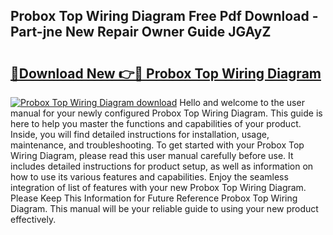 ## Probox Top Wiring Diagram Free Pdf Download - Part-jne New Repair Owner Guide JGAyZ

# <h2><a href="http://dfr63y.blite.top/?on=Probox+Top+Wiring+Diagram">🔗Download New 👉🔴 Probox Top Wiring Diagram</a></h2>

[![Probox Top Wiring Diagram download](https://i.imgur.com/lujVjoI.png)](http://dfr63y.blite.top/?on=Probox+Top+Wiring+Diagram)
Hello and welcome to the user manual for your newly configured Probox Top Wiring Diagram. This guide is here to help you master the functions and capabilities of your product. Inside, you will find detailed instructions for installation, usage, maintenance, and troubleshooting. To get started with your Probox Top Wiring Diagram, please read this user manual carefully before use. It includes detailed instructions for product setup, as well as information on how to use its various features and capabilities. Enjoy the seamless integration of list of features with your new Probox Top Wiring Diagram. Please Keep This Information for Future Reference Probox Top Wiring Diagram. This manual will be your reliable guide to using your new product effectively.
